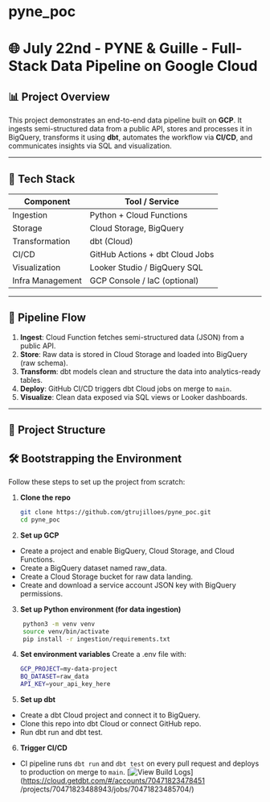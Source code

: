 # pyne_poc
# 🌐 July 22nd - PYNE & Guille - Full-Stack Data Pipeline on Google Cloud

## 📊 Project Overview

This project demonstrates an end-to-end data pipeline built on **GCP**. It ingests semi-structured data from a public API, stores and processes it in BigQuery, transforms it using **dbt**, automates the workflow via **CI/CD**, and communicates insights via SQL and visualization.

---

## 🚀 Tech Stack

| Component        | Tool / Service     |
|------------------|--------------------|
| Ingestion        | Python + Cloud Functions |
| Storage          | Cloud Storage, BigQuery |
| Transformation   | dbt (Cloud)        |
| CI/CD            | GitHub Actions + dbt Cloud Jobs |
| Visualization    | Looker Studio / BigQuery SQL |
| Infra Management | GCP Console / IaC (optional) |

---

## 🔁 Pipeline Flow

1. **Ingest**: Cloud Function fetches semi-structured data (JSON) from a public API.
2. **Store**: Raw data is stored in Cloud Storage and loaded into BigQuery (raw schema).
3. **Transform**: dbt models clean and structure the data into analytics-ready tables.
4. **Deploy**: GitHub CI/CD triggers dbt Cloud jobs on merge to `main`.
5. **Visualize**: Clean data exposed via SQL views or Looker dashboards.

---

## 📂 Project Structure

## 🛠️ Bootstrapping the Environment

Follow these steps to set up the project from scratch:

1. **Clone the repo**
   ```bash
   git clone https://github.com/gtrujilloes/pyne_poc.git
   cd pyne_poc

2. **Set up GCP**
- Create a project and enable BigQuery, Cloud Storage, and Cloud Functions.
- Create a BigQuery dataset named raw_data.
- Create a Cloud Storage bucket for raw data landing.
- Create and download a service account JSON key with BigQuery permissions.

3. **Set up Python environment (for data ingestion)**

```bash
    python3 -m venv venv
    source venv/bin/activate
    pip install -r ingestion/requirements.txt
```

4. **Set environment variables**
Create a .env file with:
      ```bash
      GCP_PROJECT=my-data-project
      BQ_DATASET=raw_data
      API_KEY=your_api_key_here
      ```

5. **Set up dbt**
- Create a dbt Cloud project and connect it to BigQuery.
- Clone this repo into dbt Cloud or connect GitHub repo.
- Run dbt run and dbt test.

6. **Trigger CI/CD**
- CI pipeline runs `dbt run` and `dbt test` on every pull request and deploys to production on merge to `main`.
[![View Build Logs](https://img.shields.io/badge/dbt%20Cloud-Build%20Logs-blue)](https://cloud.getdbt.com/#/accounts/70471823478451
/projects/70471823488943/jobs/70471823485704/)




      







   

